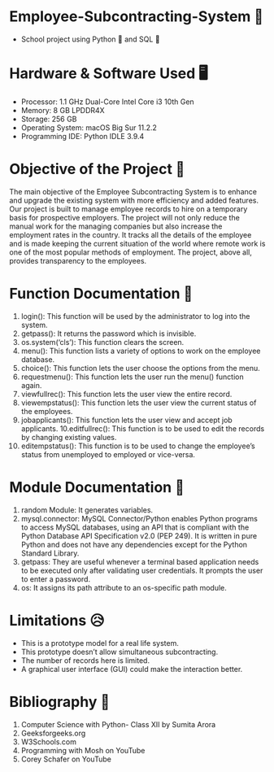 # Employee-Subcontracting-System 💪
- School project using Python 🐍 and SQL 🥞
# Hardware & Software Used 🖥
- Processor: 1.1 GHz Dual-Core Intel Core i3 10th Gen
- Memory: 8 GB LPDDR4X 
- Storage: 256 GB
- Operating System: macOS Big Sur 11.2.2
- Programming IDE: Python IDLE 3.9.4
# Objective of the Project 🎏
The main objective of the Employee
Subcontracting System is to enhance and
upgrade the existing system with more efficiency
and added features. Our project is built to
manage employee records to hire on a temporary
basis for prospective employers. The project will
not only reduce the manual work for the
managing companies but also increase the
employment rates in the country. It tracks all the
details of the employee and is made keeping the
current situation of the world where remote work
is one of the most popular methods of
employment. The project, above all, provides
transparency to the employees.
# Function Documentation 📄
1. login(): This function will be used by the administrator to
log into the system.
2. getpass(): It returns the password which is invisible.
3. os.system(‘cls’): This function clears the screen.
4. menu(): This function lists a variety of options to work on
the employee database.
5. choice(): This function lets the user choose the options
from the menu.
6. requestmenu(): This function lets the user run the menu()
function again.
7. viewfullrec(): This function lets the user view the entire
record.
8. viewempstatus(): This function lets the user view the
current status of the employees.
9. jobapplicants(): This function lets the user view and accept
job applicants.
10.editfullrec(): This function is to be used to edit the records
by changing existing values.
11. editempstatus(): This function is to be used to change the
employee’s status from unemployed to employed or
vice-versa.
# Module Documentation 📜
1. random Module: It generates variables.
2. mysql.connector: MySQL Connector/Python enables
Python programs to access MySQL databases, using an API
that is compliant with the Python Database API
Specification v2.0 (PEP 249). It is written in pure Python
and does not have any dependencies except for the
Python Standard Library.
3. getpass: They are useful whenever a terminal based
application needs to be executed only after validating user
credentials. It prompts the user to enter a password.
4. os: It assigns its path attribute to an os-specific path
module.
# Limitations 😥
- This is a prototype model for a real life system.
- This prototype doesn’t allow simultaneous subcontracting.
- The number of records here is limited.
- A graphical user interface (GUI) could make the interaction
better.
# Bibliography 🎒
1. Computer Science with Python- Class XII by Sumita Arora
2. Geeksforgeeks.org
3. W3Schools.com
4. Programming with Mosh on YouTube
5. Corey Schafer on YouTube
